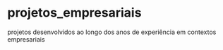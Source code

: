# projetos_empresariais
projetos desenvolvidos ao longo dos anos de experiência em contextos empresariais

